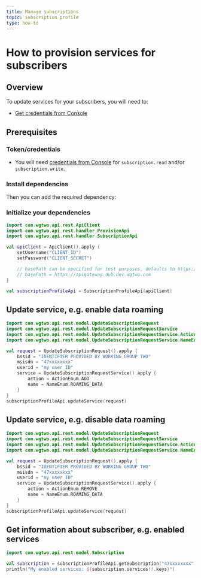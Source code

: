 ```yaml
---
title: Manage subscriptions 
topic: subscription profile
type: how-to
---
```


# How to provision services for subscribers

## Overview

To update services for your subscribers, you will need to:
* [Get credentials from Console](https://console.wgtwo.com/api-keys-redirect)

## Prerequisites

### Token/credentials
* You will need [credentials from Console](https://console.wgtwo.com/api-keys-redirect) for `subscription.read` and/or `subscription.write`.

### Install dependencies
<JitpackDependency />

Then you can add the required dependency:

<ClientDependencies :clients="['rest']"/>

### Initialize your dependencies
```kotlin
import com.wgtwo.api.rest.ApiClient
import com.wgtwo.api.rest.handler.ProvisionApi
import com.wgtwo.api.rest.handler.SubscriptionApi

val apiClient = ApiClient().apply {
    setUsername("CLIENT_ID")
    setPassword("CLIENT_SECRET")

    // basePath can be specified for test purposes, defaults to https://api.wgtwo.com
    // basePath = https://apigateway.dub.dev.wgtwo.com
}

val subscriptionProfileApi = SubscriptionProfileApi(apiClient)
```

## Update service, e.g. enable data roaming
```kotlin
import com.wgtwo.api.rest.model.UpdateSubscriptionRequest
import com.wgtwo.api.rest.model.UpdateSubscriptionRequestService
import com.wgtwo.api.rest.model.UpdateSubscriptionRequestService.ActionEnum
import com.wgtwo.api.rest.model.UpdateSubscriptionRequestService.NameEnum

val request = UpdateSubscriptionRequest().apply {
    bssid = "IDENTIFIER PROVIDED BY WORKING GROUP TWO"
    msisdn = "47xxxxxxxx"
    userid = "my user ID"
    service = UpdateSubscriptionRequestService().apply { 
        action = ActionEnum.ADD
        name = NameEnum.ROAMING_DATA
    }
}
subscriptionProfileApi.updateService(request)
```

## Update service, e.g. disable data roaming
```kotlin
import com.wgtwo.api.rest.model.UpdateSubscriptionRequest
import com.wgtwo.api.rest.model.UpdateSubscriptionRequestService
import com.wgtwo.api.rest.model.UpdateSubscriptionRequestService.ActionEnum
import com.wgtwo.api.rest.model.UpdateSubscriptionRequestService.NameEnum

val request = UpdateSubscriptionRequest().apply {
    bssid = "IDENTIFIER PROVIDED BY WORKING GROUP TWO"
    msisdn = "47xxxxxxxx"
    userid = "my user ID"
    service = UpdateSubscriptionRequestService().apply { 
        action = ActionEnum.REMOVE
        name = NameEnum.ROAMING_DATA
    }
}
subscriptionProfileApi.updateService(request)
```

## Get information about subscriber, e.g. enabled services
```kotlin
import com.wgtwo.api.rest.model.Subscription

val subscription = subscriptionProfileApi.getSubscription("47xxxxxxxx")
println("My enabled services: ${subscription.services!!.keys}")
```
